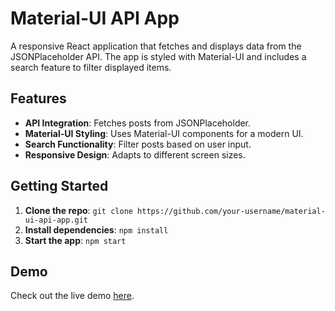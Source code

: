 # Material-UI API App

A responsive React application that fetches and displays data from the JSONPlaceholder API. The app is styled with Material-UI and includes a search feature to filter displayed items.

## Features

- **API Integration**: Fetches posts from JSONPlaceholder.
- **Material-UI Styling**: Uses Material-UI components for a modern UI.
- **Search Functionality**: Filter posts based on user input.
- **Responsive Design**: Adapts to different screen sizes.

## Getting Started

1. **Clone the repo**: `git clone https://github.com/your-username/material-ui-api-app.git`
2. **Install dependencies**: `npm install`
3. **Start the app**: `npm start`

## Demo

Check out the live demo [here](#).